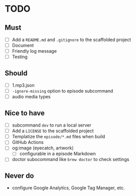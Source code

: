 # TODO

## Must
- [ ] Add a `README.md` and `.gitignore` to the scaffolded project
- [ ] Document
- [ ] Friendly log message
- [ ] Testing

## Should
- [ ] 1.mp3.json
- [ ] `-ignore-missing` option to episode subcommand
- [ ] audio media types

## Nice to have
- [ ] subcommand `dev` to run a local server
- [ ] Add a `LICENSE` to the scaffolded project
- [ ] Templatize the `episode/*.md` files when build
- [ ] GitHub Actions
- [ ] og:image (eyecatch, artwork)
    - [ ] configurable in a episode Markdown
- [ ] doctor subocommand like `brew doctor` to check settings

## Never do
- configure Google Analytics, Google Tag Manager, etc.
